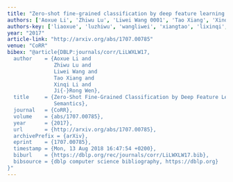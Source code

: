 ```yaml
---
title: "Zero-shot fine-grained classification by deep feature learning with semantics"
authors: ['Aoxue Li', 'Zhiwu Lu', 'Liwei Wang 0001', 'Tao Xiang', 'Xinqi Li', 'Ji-Rong Wen']
authors-key: ['liaoxue', 'luzhiwu', 'wangliwei', 'xiangtao', 'lixinqi', 'wenjirong']
year: "2017"
article-link: "http://arxiv.org/abs/1707.00785"
venue: "CoRR"
bibex: "@article{DBLP:journals/corr/LiLWXLW17,
  author    = {Aoxue Li and
               Zhiwu Lu and
               Liwei Wang and
               Tao Xiang and
               Xinqi Li and
               Ji{-}Rong Wen},
  title     = {Zero-Shot Fine-Grained Classification by Deep Feature Learning with
               Semantics},
  journal   = {CoRR},
  volume    = {abs/1707.00785},
  year      = {2017},
  url       = {http://arxiv.org/abs/1707.00785},
  archivePrefix = {arXiv},
  eprint    = {1707.00785},
  timestamp = {Mon, 13 Aug 2018 16:47:54 +0200},
  biburl    = {https://dblp.org/rec/journals/corr/LiLWXLW17.bib},
  bibsource = {dblp computer science bibliography, https://dblp.org}
}"
---
```

